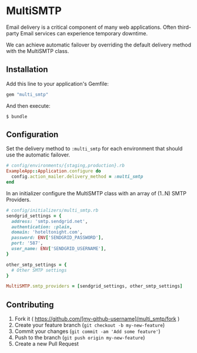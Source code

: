# MultiSMTP

Email delivery is a critical component of many web applications. Often
third-party Email services can experience temporary downtime.

We can achieve automatic failover by overriding the default delivery method with the
MultiSMTP class.

## Installation

Add this line to your application's Gemfile:

```ruby
gem "multi_smtp"
```

And then execute:

    $ bundle

## Configuration

Set the delivery method to `:multi_smtp` for each environment that should use
the automatic failover.

```ruby
# config/environments/{staging,production}.rb
ExampleApp::Application.configure do
  config.action_mailer.delivery_method = :multi_smtp
end
```

In an initializer configure the MultiSMTP class with an array of (1..N) SMTP
Providers.

```ruby
# config/initializers/multi_smtp.rb
sendgrid_settings = {
  address: 'smtp.sendgrid.net',
  authentication: :plain,
  domain: 'hoteltonight.com',
  password: ENV['SENDGRID_PASSWORD'],
  port: '587',
  user_name: ENV['SENDGRID_USERNAME'],
}

other_smtp_settings = {
  # Other SMTP settings
}

MultiSMTP.smtp_providers = [sendgrid_settings, other_smtp_settings]
```

## Contributing

1. Fork it ( https://github.com/[my-github-username]/multi_smtp/fork )
2. Create your feature branch (`git checkout -b my-new-feature`)
3. Commit your changes (`git commit -am 'Add some feature'`)
4. Push to the branch (`git push origin my-new-feature`)
5. Create a new Pull Request

